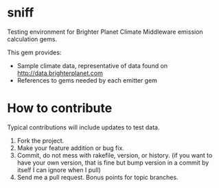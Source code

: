 # sniff
Testing environment for Brighter Planet Climate Middleware emission calculation gems.

This gem provides:
* Sample climate data, representative of data found on http://data.brighterplanet.com
* References to gems needed by each emitter gem  

# How to contribute
Typical contributions will include updates to test data.

1. Fork the project.
1. Make your feature addition or bug fix.
1. Commit, do not mess with rakefile, version, or history. (if you want to have your own version, that is fine but bump version in a commit by itself I can ignore when I pull)
1. Send me a pull request. Bonus points for topic branches.
